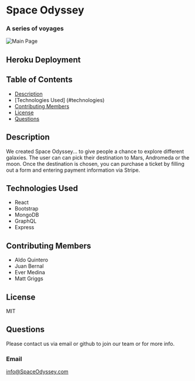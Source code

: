 # Space Odyssey

### A series of voyages

![Main Page](/client/public/layout/pictures/SpaceOdyssey.PNG)

## Heroku Deployment

####

## Table of Contents

- [Description](#description)
- [Technologies Used] (#technologies)
- [Contributing Members](#contributors)
- [License](#license)
- [Questions](#questions)

## Description

We created Space Odyssey... to give people a chance to explore different galaxies. The user can can pick their destination to Mars, Andromeda or the moon. Once the destination is chosen, you can purchase a ticket by filling out a form and entering payment information via Stripe.

## Technologies Used

- React
- Bootstrap
- MongoDB
- GraphQL
- Express

## Contributing Members

- Aldo Quintero
- Juan Bernal
- Ever Medina
- Matt Griggs

## License

MIT

## Questions

Please contact us via email or github to join our team or for more info.

### Email

info@SpaceOdyssey.com
